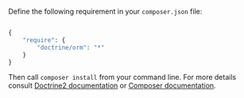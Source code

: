 Define the following requirement in your `composer.json` file:

~~~php

{
    "require": {
        "doctrine/orm": "*"
    }
}

~~~

Then call `composer install` from your command line. For more details consult [Doctrine2 documentation](http://doctrine-orm.readthedocs.org/en/latest/reference/configuration.html#installation-and-configuration) or [Composer documentation](https://getcomposer.org/doc/00-intro.md).
